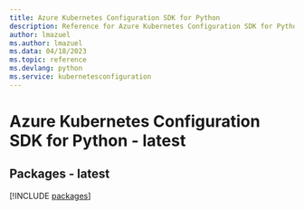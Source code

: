 ```yaml
---
title: Azure Kubernetes Configuration SDK for Python
description: Reference for Azure Kubernetes Configuration SDK for Python
author: lmazuel
ms.author: lmazuel
ms.data: 04/18/2023
ms.topic: reference
ms.devlang: python
ms.service: kubernetesconfiguration
---
```

# Azure Kubernetes Configuration SDK for Python - latest
## Packages - latest
[!INCLUDE [packages](kubernetes-configuration-index.md)]